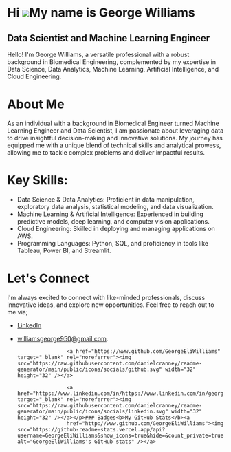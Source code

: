 Hi ![](https://user-images.githubusercontent.com/18350557/176309783-0785949b-9127-417c-8b55-ab5a4333674e.gif)My name is George Williams
=======================================================================================================================================

Data Scientist and Machine Learning Engineer
--------------------------
Hello! I'm George Williams, a versatile professional with a robust background in Biomedical Engineering, complemented by my expertise in Data Science, Data Analytics, Machine Learning, Artificial Intelligence, and Cloud Engineering.

# About Me
As an individual with a background in Biomedical Engineer turned Machine Learning Engineer and Data Scientist, I am passionate about leveraging data to drive insightful decision-making and innovative solutions. My journey has equipped me with a unique blend of technical skills and analytical prowess, allowing me to tackle complex problems and deliver impactful results.

# Key Skills:
* Data Science & Data Analytics: Proficient in data manipulation, exploratory data analysis, statistical modeling, and data visualization.
* Machine Learning & Artificial Intelligence: Experienced in building predictive models, deep learning, and computer vision applications.
* Cloud Engineering: Skilled in deploying and managing applications on AWS.
* Programming Languages: Python, SQL, and proficiency in tools like Tableau, Power BI, and Streamlit.

# Let's Connect
I'm always excited to connect with like-minded professionals, discuss innovative ideas, and explore new opportunities. Feel free to reach out to me via;
* [LinkedIn](https://www.linkedin.com/in/george-williams-2709401b4/)
* williamsgeorge950@gmail.com.

  
                    
                          
                      <a href="https://www.github.com/GeorgeEliWilliams" target="_blank" rel="noreferrer"><img src="https://raw.githubusercontent.com/danielcranney/readme-generator/main/public/icons/socials/github.svg" width="32" height="32" /></a>
                          
                      <a href="https://www.linkedin.com/in/https://www.linkedin.com/in/georgeeliwilliams/" target="_blank" rel="noreferrer"><img src="https://raw.githubusercontent.com/danielcranney/readme-generator/main/public/icons/socials/linkedin.svg" width="32" height="32" /></a></p>### Badges<b>My GitHub Stats</b><a
                      href="http://www.github.com/GeorgeEliWilliams"><img src="https://github-readme-stats.vercel.app/api?username=GeorgeEliWilliams&show_icons=true&hide=&count_private=true&title_color=0891b2&text_color=ffffff&icon_color=0891b2&bg_color=1c1917&hide_border=true&show_icons=true" alt="GeorgeEliWilliams's GitHub stats" /></a>
